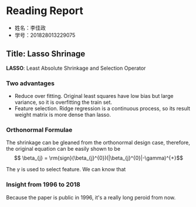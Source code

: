 # Reading Report
* 姓名：李佳政
* 学号：201828013229075

## Title: Lasso Shrinage

**LASSO**: Least Absolute Shrinkage and Selection Operator

### Two advantages
* Reduce over fitting. Original least squares have low bias but large variance, so it is overfitting the train set.
* Feature selection. Ridge regression is a continuous process, so its result weight matrix is more dense than lasso.

### Orthonormal Formulae
The shrinkage can be gleaned from the orthonormal design case, therefore, the original equation can be easily shown to be
$$ \beta_{j} = \rm{sign}(\beta_{j}^{0})(|\beta_{j}^{0}|-\gamma)^{+}$$

The $\gamma$ is used to select feature. We can know that

### Insight from 1996 to 2018
Because the paper is public in 1996, it's a really long peroid from now.
